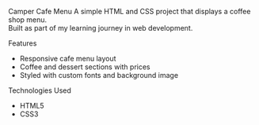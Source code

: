 Camper Cafe Menu
A simple HTML and CSS project that displays a coffee shop menu.  
Built as part of my learning journey in web development.

 Features
- Responsive cafe menu layout  
- Coffee and dessert sections with prices  
- Styled with custom fonts and background image  

Technologies Used
- HTML5  
- CSS3  
